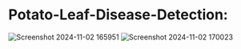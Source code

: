 # Potato-Leaf-Disease-Detection:
![Screenshot 2024-11-02 165951](https://github.com/user-attachments/assets/f2ed8726-8b07-4a8e-948a-67c7867edd6c)
![Screenshot 2024-11-02 170023](https://github.com/user-attachments/assets/b7289b66-a1cb-4a45-8713-4e56abb87718)
